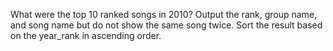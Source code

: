 What were the top 10 ranked songs in 2010?
Output the rank, group name, and song name but do not show the same song twice.
Sort the result based on the year_rank in ascending order.
